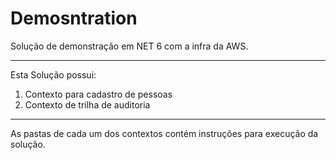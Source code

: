 # Demosntration

Solução de demonstração em NET 6 com a infra da AWS.
<hr />

Esta Solução possui:

1. Contexto para cadastro de pessoas
2. Contexto de trilha de auditoria
<hr />

As pastas de cada um dos contextos contém instruções para execução da solução.